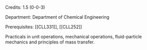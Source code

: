 Credits: 1.5 (0-0-3)

Department: Department of Chemical Engineering

Prerequisites: [[CLL331]], [[CLL252]]

Practicals in unit operations, mechanical operations, fluid-particle mechanics and principles of mass transfer.